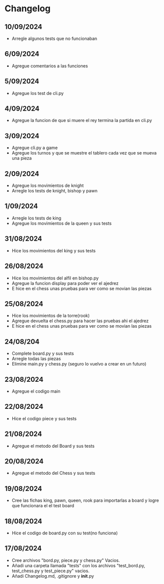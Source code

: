 # Changelog

## 10/09/2024
- Arregle algunos tests que no funcionaban

## 6/09/2024
- Agregue comentarios a las funciones

## 5/09/2024
- Agregue los test de cli.py

## 4/09/2024
- Agregue la funcion de que si muere el rey termina la partida en cli.py

## 3/09/2024
- Agregue cli.py a game
- Agregue los turnos y que se muestre el tablero cada vez que se mueva una pieza

## 2/09/2024
- Agregue los movimientos de knight
- Arregle los tests de knight, bishop y pawn

## 1/09/2024
- Arregle los tests de king
- Agregue los movimientos de la queen y sus tests

## 31/08/2024
- Hice los movimientos del king y sus tests

## 26/08/2024
- Hice los movimientos del alfil en bishop.py
- Agregue la funcion display para poder ver el ajedrez
- E hice en el chess unas pruebas para ver como se movian las piezas

## 25/08/2024
- Hice los movimientos de la torre(rook)
- Agregue devuelta el chess.py para hacer las pruebas ahi
el ajedrez
- E hice en el chess unas pruebas para ver como se movian las piezas

## 24/08/204
- Complete board.py y sus tests 
- Arregle todas las piezas
- Elimine main.py y chess.py (seguro lo vuelvo a crear en un futuro)

## 23/08/2024
- Agregue el codigo main

## 22/08/2024
- Hice el codigo piece y sus tests

## 21/08/2024
- Agregue el metodo del Board y sus tests

## 20/08/2024
- Agregue el metodo del Chess y sus tests

## 19/08/2024
- Cree las fichas king, pawn, queen, rook para importarlas a board y logre que funcionara el el test board

## 18/08/2024
- Hice el codigo de board.py con su test(no funciona)

## 17/08/2024
- Cree archivos "bord.py, piece.py y chess.py" Vacios.
- Añadi una carpeta llamada "tests" con los archivos "test_bord.py, test_chess.py y test_piece.py" vacios. 
- Añadi Changelog.md, .gitignore y __init__.py 